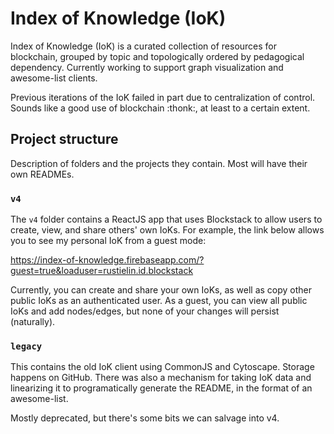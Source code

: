# Index of Knowledge (IoK)

Index of Knowledge (IoK) is a curated collection of resources for blockchain, grouped by topic and topologically ordered by pedagogical dependency. Currently working to support graph visualization and awesome-list clients.

Previous iterations of the IoK failed in part due to centralization of control. Sounds like a good use of blockchain :thonk:, at least to a certain extent. 

## Project structure

Description of folders and the projects they contain. Most will have their own READMEs.

### `v4`

The `v4` folder contains a ReactJS app that uses Blockstack to allow users to create, view, and share others' own IoKs. For example, the link below allows you to see my personal IoK from a guest mode:

https://index-of-knowledge.firebaseapp.com/?guest=true&loaduser=rustielin.id.blockstack

Currently, you can create and share your own IoKs, as well as copy other public IoKs as an authenticated user. As a guest, you can view all public IoKs and add nodes/edges, but none of your changes will persist (naturally).

### `legacy` 

This contains the old IoK client using CommonJS and Cytoscape. Storage happens on GitHub. There was also a mechanism for taking IoK data and linearizing it to programatically generate the README, in the format of an awesome-list. 

Mostly deprecated, but there's some bits we can salvage into v4. 



